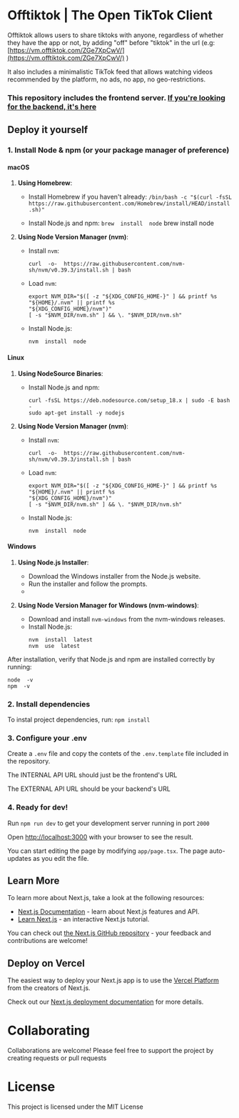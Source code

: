 # Offtiktok | The Open TikTok Client

Offtiktok allows users to share tiktoks with anyone, regardless of whether they have the app or not, by adding "off" before "tiktok" in the url (e.g: [https://vm.offtiktok.com/ZGe7XpCwV/](https://vm.offtiktok.com/ZGe7XpCwV/) )

It also includes a minimalistic TikTok feed that allows watching videos recommended by the platform, no ads, no app, no geo-restrictions.

### This repository includes the frontend server. [If you're looking for the backend, it's here](https://github.com/MarsHeer/offtiktokapi)

## Deploy it yourself

### 1. Install Node & npm (or your package manager of preference)

#### macOS

1.  **Using Homebrew**:

    - Install Homebrew if you haven't already:
      `/bin/bash -c "$(curl -fsSL https://raw.githubusercontent.com/Homebrew/install/HEAD/install.sh)"`

    - Install Node.js and npm:
      `brew  install  node`
          brew  install  node

2.  **Using Node Version Manager (nvm)**:

    - Install `nvm`:

      `curl  -o-  https://raw.githubusercontent.com/nvm-sh/nvm/v0.39.3/install.sh | bash`

    - Load `nvm`:

      ```
      export NVM_DIR="$([ -z "${XDG_CONFIG_HOME-}" ] && printf %s "${HOME}/.nvm" || printf %s
      "${XDG_CONFIG_HOME}/nvm")"
      [ -s "$NVM_DIR/nvm.sh" ] && \. "$NVM_DIR/nvm.sh"
      ```

    - Install Node.js:

      `nvm  install  node`

#### Linux

1.  **Using NodeSource Binaries**:

    - Install Node.js and npm:

      ```
      curl -fsSL https://deb.nodesource.com/setup_18.x | sudo -E bash -
      sudo apt-get install -y nodejs
      ```

2.  **Using Node Version Manager (nvm)**:

    - Install `nvm`:

      `curl  -o-  https://raw.githubusercontent.com/nvm-sh/nvm/v0.39.3/install.sh | bash`

    - Load `nvm`:

      ```
      export NVM_DIR="$([ -z "${XDG_CONFIG_HOME-}" ] && printf %s "${HOME}/.nvm" || printf %s
      "${XDG_CONFIG_HOME}/nvm")"
      [ -s "$NVM_DIR/nvm.sh" ] && \. "$NVM_DIR/nvm.sh"
      ```

    - Install Node.js:

      `nvm  install  node`

#### Windows

1.  **Using Node.js Installer**:

    - Download the Windows installer from the Node.js website.
    - Run the installer and follow the prompts.
    -

2.  **Using Node Version Manager for Windows (nvm-windows)**:

    - Download and install `nvm-windows` from the nvm-windows releases.
    - Install Node.js:
      ```
      nvm  install  latest
      nvm  use  latest
      ```

After installation, verify that Node.js and npm are installed correctly by running:

```
node  -v
npm  -v
```

### 2. Install dependencies

To instal project dependencies, run: `npm install`

### 3. Configure your .env

Create a `.env` file and copy the contets of the `.env.template` file included in the repository.

The INTERNAL API URL should just be the frontend's URL

The EXTERNAL API URL should be your backend's URL

### 4. Ready for dev!

Run `npm run dev` to get your development server running in port `2000`

Open [http://localhost:3000](http://localhost:3000) with your browser to see the result.

You can start editing the page by modifying `app/page.tsx`. The page auto-updates as you edit the file.

## Learn More

To learn more about Next.js, take a look at the following resources:

- [Next.js Documentation](https://nextjs.org/docs) - learn about Next.js features and API.
- [Learn Next.js](https://nextjs.org/learn) - an interactive Next.js tutorial.

You can check out [the Next.js GitHub repository](https://github.com/vercel/next.js/) - your feedback and contributions are welcome!

## Deploy on Vercel

The easiest way to deploy your Next.js app is to use the [Vercel Platform](https://vercel.com/new?utm_medium=default-template&filter=next.js&utm_source=create-next-app&utm_campaign=create-next-app-readme) from the creators of Next.js.

Check out our [Next.js deployment documentation](https://nextjs.org/docs/deployment) for more details.

# Collaborating

Collaborations are welcome! Please feel free to support the project by creating requests or pull requests

# License

This project is licensed under the MIT License
